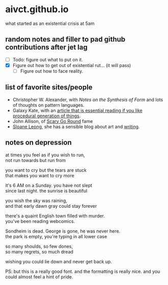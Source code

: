 # aivct.github.io
what started as an existential crisis at 5am

## random notes and filler to pad github contributions after jet lag
- [ ] Todo: figure out what to put on it.
- [x] Figure out how to get out of existential rut... (it will pass)
    - [ ] Figure out how to face reality.
    
## list of favorite sites/people
- Christopher W. Alexander, with *Notes on the Synthesis of Form* and lots of thoughts on pattern languages.
- Galaxy Kate, with an [article that is essential reading if you like procedural generation of things](https://galaxykate.com/blog/generator.html). 
- John Allison, of [Scary Go Round](https://web.archive.org/web/20191227151057/http://scarygoround.com/) fame
- [Sloane Leong](https://sloaneleong.com/2022/01/05/on-purple-prose/), she has a sensible blog about art and [writing](https://sloaneleong.com/2021/10/24/on-structure-protagonists-and-conflict/).
    
## notes on depression
at times you feel as if you wish to run, <br>
not run towards but run from <br>

you want to cry but the tears are stuck <br>
that makes you want to cry more <br>

it's 6 AM on a Sunday. you have not slept <br>
since last night. the sunrise is beautiful <br>

you wish the sky was raining, <br>
and that early dawn gray could stay forever <br>

there's a quaint English town filled with murder. <br>
you've been reading webcomics. <br>

Sondheim is dead. George is gone, he was never here. <br> 
the park is empty, you're typing in all lower case <br>

so many shoulds, so few dones, <br>
so many regrets, so much dread <br>

wishing you could lie down and never get back up.

PS: but this is a really good font. and the formatting is really nice. and you could almost feel a hint of pride.
